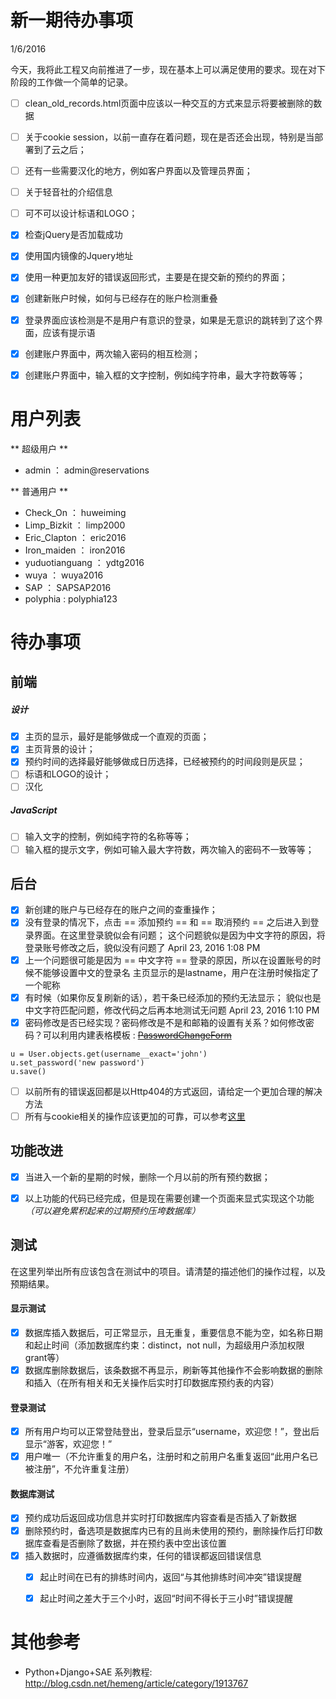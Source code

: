 # 新一期待办事项

1/6/2016

今天，我将此工程又向前推进了一步，现在基本上可以满足使用的要求。现在对下阶段的工作做一个简单的记录。

- [ ] clean_old_records.html页面中应该以一种交互的方式来显示将要被删除的数据
- [ ] 关于cookie session，以前一直存在着问题，现在是否还会出现，特别是当部署到了云之后；
- [ ] 还有一些需要汉化的地方，例如客户界面以及管理员界面；
- [ ] 关于轻音社的介绍信息
- [ ] 可不可以设计标语和LOGO；
- [x] 检查jQuery是否加载成功 
- [x] 使用国内镜像的Jquery地址
- [x] 使用一种更加友好的错误返回形式，主要是在提交新的预约的界面；
- [x] 创建新账户时候，如何与已经存在的账户检测重叠
- [x] 登录界面应该检测是不是用户有意识的登录，如果是无意识的跳转到了这个界面，应该有提示语
- [x] 创建账户界面中，两次输入密码的相互检测；
- [x] 创建账户界面中，输入框的文字控制，例如纯字符串，最大字符数等等；


# 用户列表 #

** 超级用户 **
- admin ： admin@reservations

** 普通用户 **
- Check_On ： huweiming
- Limp_Bizkit ： limp2000
- Eric_Clapton ： eric2016
- Iron_maiden ： iron2016
- yuduotianguang ： ydtg2016
- wuya ： wuya2016
- SAP ： SAPSAP2016
- polyphia : polyphia123


# 待办事项 #

## 前端 ##

##### 设计 #####

- [x] 主页的显示，最好是能够做成一个直观的页面；
- [x] 主页背景的设计；
- [x] 预约时间的选择最好能够做成日历选择，已经被预约的时间段则是灰显；
- [ ] 标语和LOGO的设计；
- [ ] 汉化

##### JavaScript #####

- [ ] 输入文字的控制，例如纯字符的名称等等；
- [ ] 输入框的提示文字，例如可输入最大字符数，两次输入的密码不一致等等；

## 后台 ##

- [x] 新创建的账户与已经存在的账户之间的查重操作；
- [x] 没有登录的情况下，点击 == 添加预约 == 和 == 取消预约 == 之后进入到登录界面。在这里登录貌似会有问题；
		这个问题貌似是因为中文字符的原因，将登录账号修改之后，貌似没有问题了 April 23, 2016 1:08 PM
- [x] 上一个问题很可能是因为 == 中文字符 == 登录的原因，所以在设置账号的时候不能够设置中文的登录名 
		主页显示的是lastname，用户在注册时候指定了一个昵称
- [x] 有时候（如果你反复刷新的话），若干条已经添加的预约无法显示；
		貌似也是中文字符匹配问题，修改代码之后再本地测试无问题 April 23, 2016 1:10 PM
- [x] 密码修改是否已经实现？密码修改是不是和邮箱的设置有关系？如何修改密码？可以利用内建表格模板 : ~~[PasswordChangeForm](https://docs.djangoproject.com/en/1.9/topics/auth/default/#django.contrib.auth.forms.PasswordChangeForm)~~
```
u = User.objects.get(username__exact='john')
u.set_password('new password')
u.save()
```
- [ ] 以前所有的错误返回都是以Http404的方式返回，请给定一个更加合理的解决方法
- [ ] 所有与cookie相关的操作应该更加的可靠，可以参考[这里](http://www.aspku.com/tech/jiaoben/python/57691.html)

## 功能改进 ##

- [x] 当进入一个新的星期的时候，删除一个月以前的所有预约数据；
- [x] 以上功能的代码已经完成，但是现在需要创建一个页面来显式实现这个功能
	*（可以避免累积起来的过期预约压垮数据库）*


## 测试 ##

在这里列举出所有应该包含在测试中的项目。请清楚的描述他们的操作过程，以及预期结果。

#### 显示测试 ####

- [x] 数据库插入数据后，可正常显示，且无重复，重要信息不能为空，如名称日期和起止时间（添加数据库约束：distinct，not null，为超级用户添加权限grant等）
- [x] 数据库删除数据后，该条数据不再显示，刷新等其他操作不会影响数据的删除和插入（在所有相关和无关操作后实时打印数据库预约表的内容）

#### 登录测试 ####

- [x] 所有用户均可以正常登陆登出，登录后显示“username，欢迎您！”，登出后显示“游客，欢迎您！”
- [x] 用户唯一（不允许重复的用户名，注册时和之前用户名重复返回“此用户名已被注册”，不允许重复注册）

#### 数据库测试 ####

- [x] 预约成功后返回成功信息并实时打印数据库内容查看是否插入了新数据
- [x] 删除预约时，备选项是数据库内已有的且尚未使用的预约，删除操作后打印数据库查看是否删除了数据，并在预约表中空出该位置
- [x] 插入数据时，应遵循数据库约束，任何的错误都返回错误信息
	- [x] 起止时间在已有的排练时间内，返回“与其他排练时间冲突”错误提醒
	- [x] 起止时间之差大于三个小时，返回“时间不得长于三小时”错误提醒


# 其他参考 #

- Python+Django+SAE 系列教程: http://blog.csdn.net/hemeng/article/category/1913767
